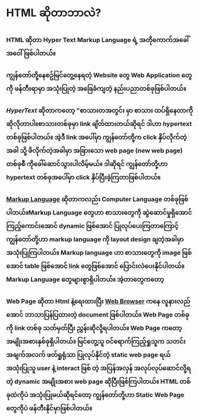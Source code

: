 # HTML ဆိုတာဘာလဲ?

### HTML ဆိုတာ Hyper Text Markup Language ရဲ့ အတိုကောက်အခေါ်အဝေါ်ဖြစ်ပါတယ်။

### ကျွန်တော်တို့နေစဥ်မြင်တွေ့နေရတဲ့ Website တွေ Web Application တွေကို ဖန်တီးရာမှာ အသုံးပြုတဲ့ အခြေခံကျတဲ့ နည်းပညာတစ်ခုဖြစ်ပါတယ်။



### *HyperText* ဆိုတာကတော့ "စာသားတအတွင်း မှာ စာသား ထပ်ရှိနေတာက်ို ဆိုလိုတာပါ။စာသားတစ်ခုမှာ link ချိတ်ထားတယ်ဆိုရင် ဒါဟာ hypertext တစ်ခုဖြစ်ပါတယ်။ အဲ့ဒီ link အပေါ်မှာ ကျွန်တော်တို့က click နှိပ်လိုက်တဲ့အခါ သို့ ဖိလိုက်တဲ့အခါမှာ အခြားသော web page (new web page)  တစ်ခုစီ ကိုခေါ်ဆောင်သွားပါလိမ့်မယ်။ ဒါဆိုရင် ကျွန်တော်တို့ဟာ hypertext တစ်ခုအပေါ်မှာ click နှိပ်ပြီးခဲ့ကြတာဖြစ်ပါတယ်။



### [Markup Language](ThuraLinn/HtmlLessons) ဆိုတာကလည်း Computer Language တစ်ခုဖြစ်ပါတယ်။Markup Language တွေဟာ စာသားတွေကို ဆွဲဆောင်မှုရှိအောင် ကြည့်ကောင်းအောင် dynamic ဖြစ်အောင် ပြုလုပ်ပေးကြတာကြောင့် ကျွန်တော်တို့ဟာ markup language ကို layout design ချတဲ့အခါမှာ အသုံးပြုကြပါတယ်။ Markup language ဟာ စာသားတွေကို image ဖြစ်အောင် table ဖြစ်အောင် link တွေဖြစ်အောင် ပြောင်းလဲပေးနိုင်ပါတယ်။ Markup Language တွေများစွာရှိပါတယ်။  အဲ့တာတွေကတော့



### Web Page ဆိုတာ Html နဲ့ရေးထားပြီး [Web Browser](https://www.youtube.com/channel/UCAFmcX9pIO-eEJje1gtCdJA) ကနေ လူနားလည်အောင် ဘာသာပြန်ပြထားတဲ့ document ဖြစ်ပါတယ်။ Web Page တစ်ခုကို link တစ်ခု သတ်မှတ်ပြီး ညွှန်းဆိုလို့ရပါတယ်။ Web Page ကတော့ အမျိုးအစားနှစ်ခုရှိပါတယ်။ မြင်တွေ့သူ ဝင်ရောက်ကြည့်ရှုသူက သတင်းအချက်အလက် ဖတ်ရှုရုံသာ ပြုလုပ်နိုင်တဲ့ static web page ရယ် အသုံးပြုသူ user နဲ့ interact ဖြစ် တဲ့ အပြန်အလှန် အလုပ်လုပ်ဆောင်လို့ရတဲ့ dynamic အမျိုးအစား web page ဆိုပြီးဖြစ်ကြပါတယ်။ HTML တစ်ခုထဲကိုပဲ အသုံးပြုမယ်ဆိုရင်တော့ ကျွန်တော်တို့ဟာ Static Web Page တွေကိုပဲ ဖန်တီးနိုင်မှာဖြစ်ပါတယ်။